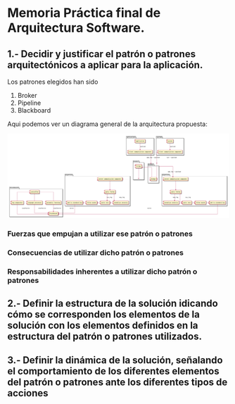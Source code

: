 # Memoria Práctica final de Arquitectura Software.

## 1.- Decidir y justificar el patrón o patrones arquitectónicos a aplicar para la aplicación.

Los patrones elegidos han sido 

1. Broker
2. Pipeline
3. Blackboard

Aqui podemos ver un diagrama general de la arquitectura propuesta:

![Image](./estructurales/general_model.png)

### Fuerzas que empujan a utilizar ese patrón o patrones
### Consecuencias de utilizar dicho patrón o patrones
### Responsabilidades inherentes a utilizar dicho patrón o patrones

## 2.- Definir la estructura de la solución idicando cómo se corresponden los elementos de la solución con los elementos definidos en la estructura del patrón o patrones utilizados.

## 3.- Definir la dinámica de la solución, señalando el comportamiento de los diferentes elementos del patrón o patrones ante los diferentes tipos de acciones
